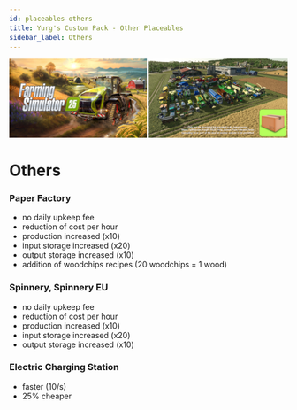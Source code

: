 ```yaml
---
id: placeables-others
title: Yurg's Custom Pack - Other Placeables
sidebar_label: Others
---
```

[![](modHeader.png)](modScreen.png)
# Others

### Paper Factory
- no daily upkeep fee
- reduction of cost per hour
- production increased (x10)
- input storage increased (x20)
- output storage increased (x10)
- addition of woodchips recipes (20 woodchips = 1 wood)

### Spinnery, Spinnery EU
- no daily upkeep fee
- reduction of cost per hour
- production increased (x10)
- input storage increased (x20)
- output storage increased (x10)

### Electric Charging Station
- faster (10/s)
- 25% cheaper
